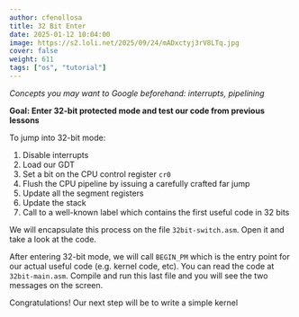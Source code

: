 ```yaml
---
author: cfenollosa  
title: 32 Bit Enter
date: 2025-01-12 10:04:00
image: https://s2.loli.net/2025/09/24/mADxctyj3rV8LTq.jpg
cover: false
weight: 611
tags: ["os", "tutorial"]
---
```


*Concepts you may want to Google beforehand: interrupts, pipelining*

**Goal: Enter 32-bit protected mode and test our code from previous lessons**

To jump into 32-bit mode:

1. Disable interrupts
2. Load our GDT
3. Set a bit on the CPU control register `cr0`
4. Flush the CPU pipeline by issuing a carefully crafted far jump
5. Update all the segment registers
6. Update the stack
7. Call to a well-known label which contains the first useful code in 32 bits

We will encapsulate this process on the file `32bit-switch.asm`. Open it
and take a look at the code.

After entering 32-bit mode, we will call `BEGIN_PM` which is the entry point
for our actual useful code (e.g. kernel code, etc). You can read the code
at `32bit-main.asm`. Compile and run this last file and you will see the two 
messages on the screen.

Congratulations! Our next step will be to write a simple kernel